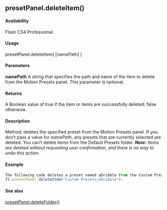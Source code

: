 ## presetPanel.deleteItem()

#### Availability

Flash CS4 Professional.

#### Usage

presetPanel.deleteItem( \[namePath\] )

#### Parameters

**namePath** A string that specifies the path and name of the item to delete from the Motion Presets panel. This parameter is optional.

#### Returns

A Boolean value of true if the item or items are successfully deleted; false otherwise.

#### Description

Method; deletes the specified preset from the Motion Presets panel. If you don’t pass a value for *namePath*, any presets that are currently selected are deleted. You can’t delete items from the Default Presets folder.
***Note:** Items are deleted without requesting user confirmation, and there is no way to undo this action.*

#### Example

```javascript
The following code deletes a preset named aDribble from the Custom Presets folder:
fl.presetPanel.deleteItem("Custom Presets/aDribble");

```
#### See also

[presetPanel.deleteFolder()](#_bookmark783)
